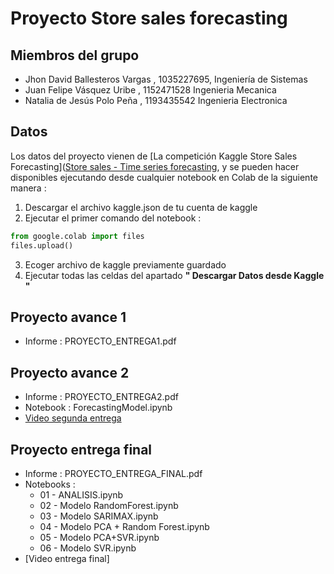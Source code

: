 # Proyecto Store sales forecasting

## Miembros del grupo

- Jhon David Ballesteros Vargas , 1035227695, Ingeniería de Sistemas
- Juan Felipe Vásquez Uribe , 1152471528 Ingenieria Mecanica 
- Natalia de Jesús Polo Peña , 1193435542 Ingenieria Electronica

## Datos

Los datos del proyecto vienen de [La competición Kaggle Store Sales Forecasting]([Store sales - Time series forecasting](https://www.kaggle.com/competitions/store-sales-time-series-forecasting/), y se pueden hacer disponibles ejecutando desde cualquier notebook en Colab de la siguiente manera :

1) Descargar el archivo kaggle.json de tu cuenta de kaggle 
2) Ejecutar el primer comando del notebook : 
````python
from google.colab import files 
files.upload()
````

3) Ecoger archivo de kaggle previamente guardado 
4) Ejecutar todas las celdas del apartado **" Descargar Datos desde Kaggle "**

## Proyecto avance 1
- Informe : PROYECTO_ENTREGA1.pdf

## Proyecto avance 2
- Informe : PROYECTO_ENTREGA2.pdf
- Notebook : ForecastingModel.ipynb 
- [Video segunda entrega](https://www.youtube.com/watch?v=GInkMLm2ZwI&ab_channel=JUANFELIPEV%C3%81SQUEZURIBE)

## Proyecto entrega final
- Informe : PROYECTO_ENTREGA_FINAL.pdf
- Notebooks : 
    * 01 - ANALISIS.ipynb
    * 02 - Modelo RandomForest.ipynb
    * 03 - Modelo SARIMAX.ipynb
    * 04 - Modelo PCA + Random Forest.ipynb
    * 05 - Modelo PCA+SVR.ipynb
    * 06 - Modelo SVR.ipynb
- [Video entrega final]
